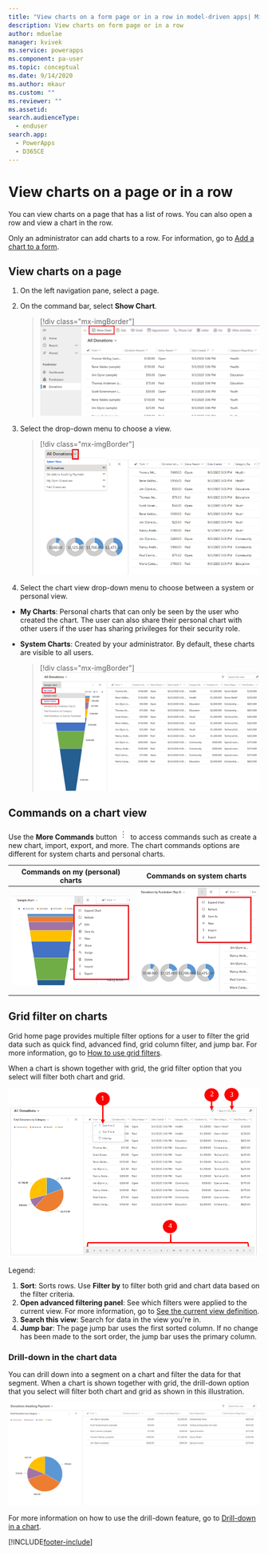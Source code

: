 ```yaml
---
title: "View charts on a form page or in a row in model-driven apps| MicrosoftDocs"
description: View charts on form page or in a row
author: mduelae
manager: kvivek
ms.service: powerapps
ms.component: pa-user
ms.topic: conceptual
ms.date: 9/14/2020
ms.author: mkaur
ms.custom: ""
ms.reviewer: ""
ms.assetid: 
search.audienceType: 
  - enduser
search.app: 
  - PowerApps
  - D365CE
---
```

# View charts on a page or in a row 

You can view charts on a page that has a list of rows. You can also open a row and view a chart in the row. 

Only an administrator can add charts to a row. For information, go to [Add a chart to a form](../maker/model-driven-apps/add-chart-to-form.md).

## View charts on a page

1. On the left navigation pane, select a page.
2. On the command bar, select **Show Chart**.

   > [!div class="mx-imgBorder"]
   > ![Charts on a page.](media/show_chart.png "Show charts on a page") 

3. Select the drop-down menu to choose a view. 

   > [!div class="mx-imgBorder"]
   > ![Choose a view.](media/choose_view.png "Choose a view") 

4. Select the chart view drop-down menu to choose between a system or personal view. 

  - **My Charts**: Personal charts that can only be seen by the user who created the chart. The user can also share their personal chart with other users if the user has sharing privileges for their security role.
  - **System Charts**: Created by your administrator. By default, these charts are visible to all users. 

    > [!div class="mx-imgBorder"]
    > ![Choose between a system or personal chart view.](media/system_and_my_charts.png "Choose between a system or personal chart view") 

## Commands on a chart view

Use the **More Commands** button ![More commands button.](media/more_command_button_charts.png "More commands button")   to access commands such as create a new chart, import, export, and more. The chart commands options are different for system charts and personal charts.


| Commands on my (personal) charts  | Commands on system charts |
|---------|---------|
| ![Commands for a personal chart.](media/my_chart_commands.png "Commands for a personal chart")     |     ![Commands for a system chart.](media/system_chart_commands.png "Commands for a system chart")   |


## Grid filter on charts

Grid home page provides multiple filter options for a user to filter the grid data such as quick find, advanced find, grid column filter, and jump bar. For more information, go to [How to use grid filters](./grid-filters.md).

When a chart is shown together with grid, the grid filter option that you select will filter both chart and grid. 

![Grid filter for charts.](media/chart_grid_filters.png "Grid filters for charts")

Legend:

1. **Sort**: Sorts rows. Use **Filter by** to filter both grid and chart data based on the filter criteria.
2. **Open advanced filtering panel**: See which filters were applied to the current view. For more information, go to [See the current view definition](./grid-filters-advanced.md#see-the-current-view-definition).
3. **Search this view**: Search for data in the view you're in.
4. **Jump bar**: The page jump bar uses the first sorted column. If no change has been made to the sort order, the jump bar uses the primary column.

### Drill-down in the chart data

You can drill down into a segment on a chart and filter the data for that segment. When a chart is shown together with grid, the drill-down option that you select will filter both chart and grid as shown in this illustration. 

![Drill down into a chart](media/drill-down.gif "This illustration shows how the chart drill-down feature works")

For more information on how to use the drill-down feature, go to [Drill-down in a chart](./track-your-progress-with-dashboard-and-charts.md#drill-down-in-a-chart).




[!INCLUDE[footer-include](../includes/footer-banner.md)]